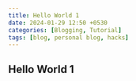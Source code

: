 ```yaml
---
title: Hello World 1
date: 2024-01-29 12:50 +0530
categories: [Blogging, Tutorial]
tags: [blog, personal blog, hacks]
---
```


## Hello World 1
